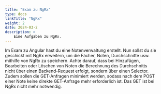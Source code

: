 ```yaml
---
title: "Exam zu NgRx"
type: docs
linkTitle: "NgRx"
weight: 2
date: 2024-03-2
description: >
    Eine Aufgaben zu NgRx.
---
```


Im Exam zu Angular hast du eine Notenverwaltung erstellt. Nun sollst du sie geschickt mit NgRx erweitern, um die Fächer, Noten, Durchschnitte usw. mithilfe von NgRx zu speichern.
Achte darauf, dass bei Hinzufügen, Bearbeiten oder Löschen von Noten die Berechnung des Durchschnitts nicht über einen Backend-Request erfolgt, sondern über einen Selector.
Zudem sollen die GET-Anfragen minimiert werden, sodass nach dem POST einer Note keine direkte GET-Anfrage mehr erforderlich ist. Das GET ist bei NgRx nicht mehr notwendig.
